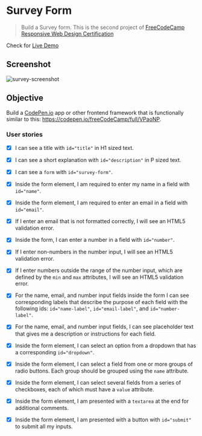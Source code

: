 # Survey Form

> Build a Survey form. This is the second project of [FreeCodeCamp Responsive Web Design Certification](https://www.freecodecamp.org/learn/responsive-web-design/responsive-web-design-projects/build-a-survey-form)

Check for [Live Demo](https://anguyen0208.github.io/survey-form/)

## Screenshot

![survey-screenshot](https://github.com/anguyen0208/Project-Screenshots/blob/master/FCC-Survey-Form.jpg)

## Objective

Build a [CodePen.io](https://codepen.io) app or other frontend framework that is functionally similar to this: <https://codepen.io/freeCodeCamp/full/VPaoNP>.

### User stories

- [x] I can see a title with `id="title"` in H1 sized text.

- [x] I can see a short explanation with `id="description"` in P sized text.
- [x] I can see a `form` with `id="survey-form"`.
- [x] Inside the form element, I am required to enter my name in a field with `id="name"`.
- [x] Inside the form element, I am required to enter an email in a field with `id="email"`.
- [x] If I enter an email that is not formatted correctly, I will see an HTML5 validation error.
- [x] Inside the form, I can enter a number in a field with `id="number"`.
- [x] If I enter non-numbers in the number input, I will see an HTML5 validation error.
- [x] If I enter numbers outside the range of the number input, which are defined by the `min` and `max` attributes, I will see an HTML5 validation error.
- [x] For the name, email, and number input fields inside the form I can see corresponding labels that describe the purpose of each field with the following ids: `id="name-label"`, `id="email-label"`, and `id="number-label"`.
- [x] For the name, email, and number input fields, I can see placeholder text that gives me a description or instructions for each field.
- [x] Inside the form element, I can select an option from a dropdown that has a corresponding `id="dropdown"`.
- [x] Inside the form element, I can select a field from one or more groups of radio buttons. Each group should be grouped using the `name` attribute.
- [x] Inside the form element, I can select several fields from a series of checkboxes, each of which must have a `value` attribute.
- [x] Inside the form element, I am presented with a `textarea` at the end for additional comments.
- [x] Inside the form element, I am presented with a button with `id="submit"` to submit all my inputs.

